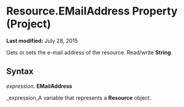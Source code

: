 
# Resource.EMailAddress Property (Project)

 **Last modified:** July 28, 2015

Gets or sets the e-mail address of the resource. Read/write  **String**.

## Syntax

 _expression_. **EMailAddress**

 _expression_A variable that represents a  **Resource** object.

